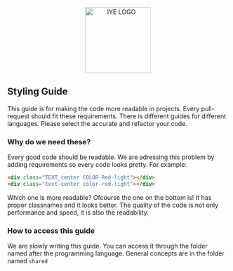 <div align="center">
	<image height="150px" src="https://github.com/iyellc/.github/blob/main/profile/IYELogo.png?raw=true" alt="IYE LOGO">
</div>

## Styling Guide

This guide is for making the code more readable in projects. Every pull-request should fit these requirements. There is different guides for different languages. Please select the accurate and refactor your code.

### Why do we need these?

Every good code should be readable. We are adressing this problem by adding requirements so every code looks pretty. For example:

```html
<div class="TEXT_center COLOR-Red-light"></div>
<div class="text-center color-red-light"></div> 
```

Which one is more readable? Ofcourse the one on the bottom is! It has proper classnames and it looks better. The quality of the code is not only performance and speed, it is also the readability.

### How to access this guide

We are slowly writing this guide. You can access it through the folder named after the programming language. General concepts are in the folder named `shared`
